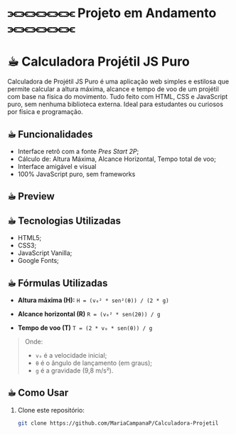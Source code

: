 # ⫘⫘⫘⫘⫘⫘ Projeto em Andamento ⫘⫘⫘⫘⫘⫘

# ☕︎ Calculadora Projétil JS Puro

Calculadora de Projétil JS Puro é uma aplicação web simples e estilosa que permite calcular a altura máxima, alcance e tempo de voo de um projétil com base na física do movimento. Tudo feito com HTML, CSS e JavaScript puro, sem nenhuma biblioteca externa. Ideal para estudantes ou curiosos por física e programação.

## ☕︎ Funcionalidades

- Interface retrô com a fonte *Pres Start 2P*;
- Cálculo de: Altura Máxima, Alcance Horizontal, Tempo total de voo;
- Interface amigável e visual
- 100% JavaScript puro, sem frameworks

## ☕︎ Preview

## ☕︎ Tecnologias Utilizadas 

- HTML5;
- CSS3;
- JavaScript Vanilla;
- Google Fonts;

## ☕︎ Fórmulas Utilizadas

- **Altura máxima (H):**
  `H = (v₀² * sen²(θ)) / (2 * g)`

- **Alcance horizontal (R)**
  `R = (v₀² * sen(2θ)) / g`

- **Tempo de voo (T)**
  `T = (2 * v₀ * sen(θ)) / g`

> Onde:
>  - `v₀` é a velocidade inicial;
>  - `θ` é o ângulo de lançamento (em graus);
>  - `g` é a gravidade (9,8 m/s²).

## ☕︎ Como Usar

1. Clone este repositório:
   ```bash
   git clone https://github.com/MariaCampanaP/Calculadora-Projetil




